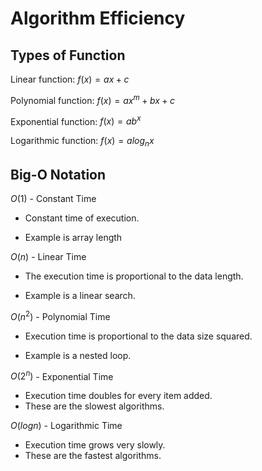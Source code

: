 # Algorithm Efficiency

## Types of Function

Linear function:
$f(x) = ax + c$

Polynomial function:
$f(x) = ax^m + bx + c$

Exponential function:
$f(x) = ab^x$

Logarithmic function:
$f(x) = a  log_n x$

## Big-O Notation

$O(1)$ - Constant Time

- Constant time of execution.

- Example is array length

$O(n)$ - Linear Time

- The execution time is proportional to the data length.

- Example is a linear search.

$O(n^2)$ - Polynomial Time

- Execution time is proportional to the data size squared.

- Example is a nested loop.

$O(2^n)$ - Exponential Time

- Execution time doubles for every item added.
- These are the slowest algorithms.

$O(log n)$ - Logarithmic Time

- Execution time grows very slowly.
- These are the fastest algorithms.